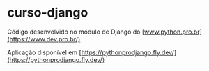 # curso-django
Código desenvolvido no módulo de Django do [www.python.pro.br](https://www.dev.pro.br/)

Aplicação disponível em [https://pythonprodjango.fly.dev/](https://pythonprodjango.fly.dev/)
